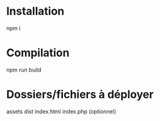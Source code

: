 
# Installation

npm i

# Compilation

npm run build

# Dossiers/fichiers à déployer

assets
dist
index.html
index.php (optionnel)
